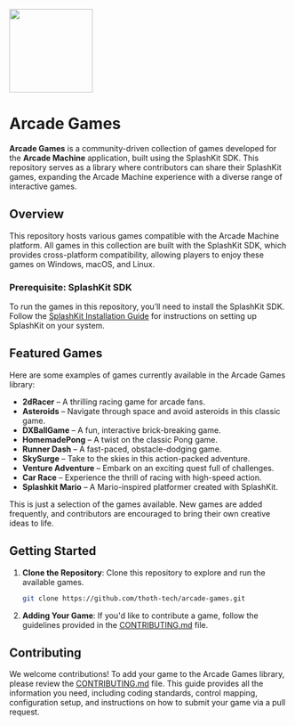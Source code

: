 <p align="left">
    <img width="150px" src="https://github.com/thoth-tech/.github/blob/main/images/splashkit.png"/>
</p>

# Arcade Games

**Arcade Games** is a community-driven collection of games developed for the **Arcade Machine** application, built using the SplashKit SDK. This repository serves as a library where contributors can share their SplashKit games, expanding the Arcade Machine experience with a diverse range of interactive games.

## Overview

This repository hosts various games compatible with the Arcade Machine platform. All games in this collection are built with the SplashKit SDK, which provides cross-platform compatibility, allowing players to enjoy these games on Windows, macOS, and Linux.

### Prerequisite: SplashKit SDK

To run the games in this repository, you’ll need to install the SplashKit SDK. Follow the [SplashKit Installation Guide](https://splashkit.io/installation/) for instructions on setting up SplashKit on your system.

## Featured Games

Here are some examples of games currently available in the Arcade Games library:

- **2dRacer** – A thrilling racing game for arcade fans.
- **Asteroids** – Navigate through space and avoid asteroids in this classic game.
- **DXBallGame** – A fun, interactive brick-breaking game.
- **HomemadePong** – A twist on the classic Pong game.
- **Runner Dash** – A fast-paced, obstacle-dodging game.
- **SkySurge** – Take to the skies in this action-packed adventure.
- **Venture Adventure** – Embark on an exciting quest full of challenges.
- **Car Race** – Experience the thrill of racing with high-speed action.
- **Splashkit Mario** – A Mario-inspired platformer created with SplashKit.

This is just a selection of the games available. New games are added frequently, and contributors are encouraged to bring their own creative ideas to life.

## Getting Started

1. **Clone the Repository**: Clone this repository to explore and run the available games.

    ```bash
    git clone https://github.com/thoth-tech/arcade-games.git
    ```

2. **Adding Your Game**: If you'd like to contribute a game, follow the guidelines provided in the [CONTRIBUTING.md](./CONTRIBUTING.md) file.

## Contributing

We welcome contributions! To add your game to the Arcade Games library, please review the [CONTRIBUTING.md](./CONTRIBUTING.md) file. This guide provides all the information you need, including coding standards, control mapping, configuration setup, and instructions on how to submit your game via a pull request.

